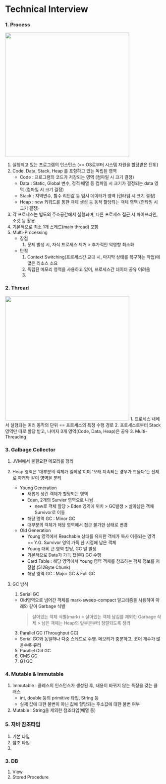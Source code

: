 # Technical Interview
### 1. Process
<img src = "https://user-images.githubusercontent.com/20007119/113556392-5cd89e80-9637-11eb-8142-f57a5c29d7b4.png" width="400px">

1. 실행되고 있는 프로그램의 인스턴스 (== OS로부터 시스템 자원을 할당받은 단위)
2. Code, Data, Stack, Heap 를 포함하고 있는 독립된 영역
    * Code : 프로그램의 코드가 저장되는 영역 (컴파일 시 크기 결정)  
    * Data : Static, Global 변수, 정적 배열 등 컴파일 시 크기가 결정되는 data 영역 (컴파일 시 크기 결정)  
    * Stack : 지역변수, 함수 리턴값 등 임시 데이터가 영역 (런타임 시 크기 결정)  
    * Heap : new 키워드를 통한 객체 생성 등 동적 할당되는 객체 영역 (런타임 시 크기 결정)  
3. 각 프로세스는 별도의 주소공간에서 실행되며, 다른 프로세스 접근 시 파이프라인, 소켓 등 활용
4. 기본적으로 최소 1개 스레드(main thread) 포함 
5. Multi-Processing
    * 장점
      1. 문제 발생 시, 자식 프로세스 제거 > 추가적인 악영향 최소화
    * 단점
      1. Context Switching(프로세스간 교대 시, 마지막 상태를 복구하는 작업)에 많은 리소스 소요
      2. 독립된 메모리 영역을 사용하고 있어, 프로세스간 데이터 공유 어려움
      3. 
   
### 2. Thread
<img src = "https://user-images.githubusercontent.com/20007119/113556874-1172c000-9638-11eb-912a-f164a97ae2a0.png" width="400px">
1. 프로세스 내에서 실행되는 여러 동작의 단위 == 프로세스의 특정 수행 경로
2. 프로세스로부터 Stack 영역만 따로 할당 받고, 나머지 3개 영역(Code, Data, Heap)은 공유
3. Multi-Threading

### 3. Galbage Collector
1. JVM에서 불필요한 메모리를 정리
2. Heap 영역은 '대부분의 객체가 일회성'이며 '오래 지속되는 경우가 드물다'는 전제로 아래와 같이 영역을 분리
    * Young Generation 
      - 새롭게 생긴 객체가 할당되는 영역
      - Eden, 2개의 Survier 영역으로 나뉨
        * new로 객체 할당 > Eden 영역에 위치 > GC발생 > 살아남은 객체 Survivor로 이동 
      - 해당 영역 GC : Minor GC 
      - 대부분의 객체가 해당 영역에서 접근 불가한 상태로 변경
    * Old Generation
      - Young 영역에서 Reachable 상태를 유지한 객체가 복사 이동되는 영역 == Y.G. Survivor 영역 가득 찬 시점에 남은 객체
      - Young 대비 큰 영역 할당, GC 덜 발생
      - 기본적으로 Data가 가득 찼을떄  GC 수행
      - Card Table : 해당 영역에서 Young 영역 객체를 참조하는 객체 정보를 저장함 (512Byte Chunk)
      - 해당 영역 GC : Major GC & Full GC
      
3. GC 방식
    1. Serial GC
      * Old영역으로 넘어간 객체를 mark-sweep-compact 알고리즘을 사용하여 아래와 같이 Garbage 식별
        > 살아있는 객체 식별(mark) > 살아있는 객체 남김를 제외한 Garbage 삭제 > 남은 객체는 Heap의 앞부분부터 정렬되도록 정리
    3. Parallel GC (Throughput GC)
      * Serial GC와 동일하나 다중 스레드로 수행. 메모리가 충분하고, 코어 개수가 많을수록 유리
    5. Parallel Old GC
    6. CMS GC 
    7. G1 GC

### 4. Mutable & Immutable
1. Immutable : 클레스의 인스턴스가 생성된 후, 내용이 바뀌지 않는 특징을 갖는 클래스 
    * int, double 등의 primitive 타입, String 등
    * 실제 값에 대한 불변이 아닌 값에 할당되는 주소값에 대한 불변 여부
2. Mutable : String을 제외한 참조타입(배열 등)

### 5. 자바 참조타입
1. 기본 타입
2. 참조 타입
3. 


### 3. DB
1. View
2. Stored Procedure
 
